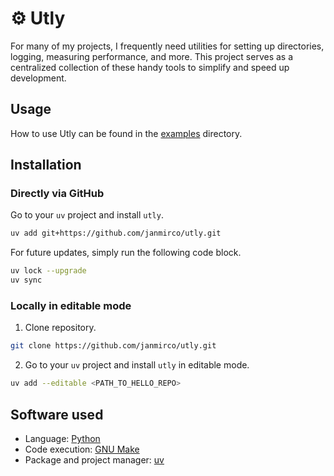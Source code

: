 # ⚙️ Utly

For many of my projects, I frequently need utilities for setting up directories, logging, measuring performance, and more.
This project serves as a centralized collection of these handy tools to simplify and speed up development.

## Usage

How to use Utly can be found in the [examples](examples) directory.

## Installation

### Directly via GitHub

Go to your `uv` project and install `utly`.

```bash
uv add git+https://github.com/janmirco/utly.git
```

For future updates, simply run the following code block.

```bash
uv lock --upgrade
uv sync
```

### Locally in editable mode

1. Clone repository.

```bash
git clone https://github.com/janmirco/utly.git
```

2. Go to your `uv` project and install `utly` in editable mode.

```bash
uv add --editable <PATH_TO_HELLO_REPO>
```

## Software used

- Language: [Python](https://www.python.org/)
- Code execution: [GNU Make](https://www.gnu.org/software/make/)
- Package and project manager: [uv](https://docs.astral.sh/uv/)
